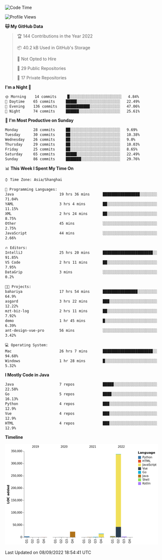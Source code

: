 <!--START_SECTION:waka-->
![Code Time](http://img.shields.io/badge/Code%20Time-1%2C139%20hrs%2041%20mins-blue)

![Profile Views](http://img.shields.io/badge/Profile%20Views-0-blue)

**🐱 My GitHub Data** 

> 🏆 144 Contributions in the Year 2022
 > 
> 📦 40.2 kB Used in GitHub's Storage 
 > 
> 🚫 Not Opted to Hire
 > 
> 📜 29 Public Repositories 
 > 
> 🔑 17 Private Repositories  
 > 
**I'm a Night 🦉** 

```text
🌞 Morning    14 commits     █░░░░░░░░░░░░░░░░░░░░░░░░   4.84% 
🌆 Daytime    65 commits     █████░░░░░░░░░░░░░░░░░░░░   22.49% 
🌃 Evening    136 commits    ███████████░░░░░░░░░░░░░░   47.06% 
🌙 Night      74 commits     ██████░░░░░░░░░░░░░░░░░░░   25.61%

```
📅 **I'm Most Productive on Sunday** 

```text
Monday       28 commits     ██░░░░░░░░░░░░░░░░░░░░░░░   9.69% 
Tuesday      30 commits     ██░░░░░░░░░░░░░░░░░░░░░░░   10.38% 
Wednesday    26 commits     ██░░░░░░░░░░░░░░░░░░░░░░░   9.0% 
Thursday     29 commits     ██░░░░░░░░░░░░░░░░░░░░░░░   10.03% 
Friday       25 commits     ██░░░░░░░░░░░░░░░░░░░░░░░   8.65% 
Saturday     65 commits     █████░░░░░░░░░░░░░░░░░░░░   22.49% 
Sunday       86 commits     ███████░░░░░░░░░░░░░░░░░░   29.76%

```


📊 **This Week I Spent My Time On** 

```text
⌚︎ Time Zone: Asia/Shanghai

💬 Programming Languages: 
Java                     19 hrs 36 mins      █████████████████░░░░░░░░   71.04% 
YAML                     3 hrs 4 mins        ██░░░░░░░░░░░░░░░░░░░░░░░   11.15% 
XML                      2 hrs 24 mins       ██░░░░░░░░░░░░░░░░░░░░░░░   8.75% 
Other                    45 mins             ░░░░░░░░░░░░░░░░░░░░░░░░░   2.75% 
JavaScript               44 mins             ░░░░░░░░░░░░░░░░░░░░░░░░░   2.66%

🔥 Editors: 
IntelliJ                 25 hrs 20 mins      ███████████████████████░░   91.85% 
VS Code                  2 hrs 11 mins       ██░░░░░░░░░░░░░░░░░░░░░░░   7.95% 
DataGrip                 3 mins              ░░░░░░░░░░░░░░░░░░░░░░░░░   0.2%

🐱‍💻 Projects: 
bahariya                 17 hrs 54 mins      ████████████████░░░░░░░░░   64.9% 
asgard                   3 hrs 22 mins       ███░░░░░░░░░░░░░░░░░░░░░░   12.22% 
mzt-biz-log              2 hrs 11 mins       ██░░░░░░░░░░░░░░░░░░░░░░░   7.92% 
demo                     1 hr 45 mins        █░░░░░░░░░░░░░░░░░░░░░░░░   6.39% 
ant-design-vue-pro       56 mins             ░░░░░░░░░░░░░░░░░░░░░░░░░   3.42%

💻 Operating System: 
Mac                      26 hrs 7 mins       ███████████████████████░░   94.68% 
Windows                  1 hr 28 mins        █░░░░░░░░░░░░░░░░░░░░░░░░   5.32%

```

**I Mostly Code in Java** 

```text
Java                     7 repos             █████░░░░░░░░░░░░░░░░░░░░   22.58% 
Go                       5 repos             ████░░░░░░░░░░░░░░░░░░░░░   16.13% 
Python                   4 repos             ███░░░░░░░░░░░░░░░░░░░░░░   12.9% 
Vue                      4 repos             ███░░░░░░░░░░░░░░░░░░░░░░   12.9% 
HTML                     4 repos             ███░░░░░░░░░░░░░░░░░░░░░░   12.9%

```


**Timeline**

![Chart not found](https://raw.githubusercontent.com/youtiaoguagua/youtiaoguagua/master/charts/bar_graph.png) 


 Last Updated on 08/09/2022 18:54:41 UTC
<!--END_SECTION:waka-->